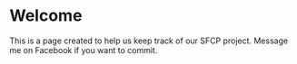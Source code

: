 <h1>Welcome</h1>
<p>This is a page created to help us keep track of our SFCP project. Message me on Facebook if you want to commit.</p>